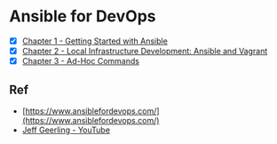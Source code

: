 # Ansible for DevOps

* [x] [Chapter 1 - Getting Started with Ansible](./ch01)
* [x] [Chapter 2 - Local Infrastructure Development: Ansible and Vagrant](./ch02)
* [x] [Chapter 3 - Ad-Hoc Commands](./ch03)

## Ref

* [https://www.ansiblefordevops.com/](https://www.ansiblefordevops.com/)
* [Jeff Geerling - YouTube](https://www.youtube.com/c/JeffGeerling)
